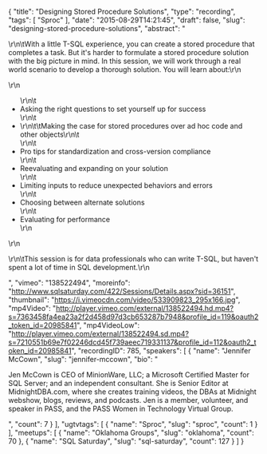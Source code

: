 {
  "title": "Designing Stored Procedure Solutions",
  "type": "recording",
  "tags": [
    "Sproc"
  ],
  "date": "2015-08-29T14:21:45",
  "draft": false,
  "slug": "designing-stored-procedure-solutions",
  "abstract": "<p>\r\n\tWith a little T-SQL experience, you can create a stored procedure that completes a task. But it's harder to formulate a stored procedure solution with the big picture in mind. In this session, we will work through a real world scenario to develop a thorough solution. You will learn about:\r\n</p>\r\n<ul>\r\n\t<li>Asking the right questions to set yourself up for success</li>\r\n\t<li>\r\n\t\tMaking the case for stored procedures over ad hoc code and other objects\r\n\t</li>\r\n\t<li>Pro tips for standardization and cross-version compliance</li>\r\n\t<li>Reevaluating and expanding on your solution</li>\r\n\t<li>Limiting inputs to reduce unexpected behaviors and errors</li>\r\n\t<li>Choosing between alternate solutions</li>\r\n\t<li>Evaluating for performance</li>\r\n</ul>\r\n<p>\r\n\tThis session is for data professionals who can write T-SQL, but haven't spent a lot of time in SQL development.\r\n</p>",
  "vimeo": "138522494",
  "moreinfo": "http://www.sqlsaturday.com/422/Sessions/Details.aspx?sid=36151",
  "thumbnail": "https://i.vimeocdn.com/video/533909823_295x166.jpg",
  "mp4Video": "http://player.vimeo.com/external/138522494.hd.mp4?s=7363458fa4ea23a2f2d458d97d3cb653287b7948&profile_id=119&oauth2_token_id=20985841",
  "mp4VideoLow": "http://player.vimeo.com/external/138522494.sd.mp4?s=7210551b69e7f02246dcd45f739aeec719331137&profile_id=112&oauth2_token_id=20985841",
  "recordingID": 785,
  "speakers": [
    {
      "name": "Jennifer McCown",
      "slug": "jennifer-mccown",
      "bio": "<p>Jen McCown is CEO of MinionWare, LLC; a Microsoft Certified Master for SQL Server; and an independent consultant. She is Senior Editor at MidnightDBA.com, where she creates training videos, the DBAs at Midnight webshow, blogs, reviews, and podcasts. Jen is a member, volunteer, and speaker in PASS, and the PASS Women in Technology Virtual Group.</p>",
      "count": 7
    }
  ],
  "ugtvtags": [
    {
      "name": "Sproc",
      "slug": "sproc",
      "count": 1
    }
  ],
  "meetups": [
    {
      "name": "Oklahoma Groups",
      "slug": "oklahoma",
      "count": 70
    },
    {
      "name": "SQL Saturday",
      "slug": "sql-saturday",
      "count": 127
    }
  ]
}